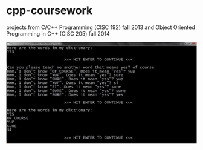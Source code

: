 # cpp-coursework
projects from C/C++ Programming (CISC 192) fall 2013 and Object Oriented Programming in C++ (CISC 205) fall 2014


<img src="./images/AIoutput.jpg" alt="">
